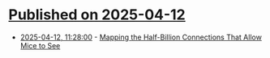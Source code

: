 # [Published on 2025-04-12](index.md)

* [2025-04-12, 11:28:00](https://soylentnews.org/article.pl?sid=25/04/11/1250234&from=rss) - [Mapping the Half-Billion Connections That Allow Mice to See](https://soylentnews.org/article.pl?sid=25/04/11/1250234&from=rss)
